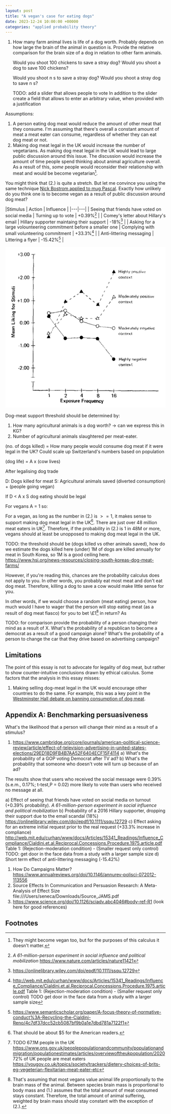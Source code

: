 ```yaml
---
layout: post
title: "A vegan's case for eating dogs"
date: 2023-12-24 10:00:00 +00000
categories: "applied probability theory"
---
```



1. How many farm animal lives is life of a dog worth.
    Probably depends on how large the brain of the animal in question is.
    Provide the relative comparison for the brain size of a dog in relation to other farm animals.

    Would you shoot 100 chickens to save a stray dog?
    Would you shoot a dog to save 100 chickens?

    Would you shoot n <animal>s to save a stray dog?
    Would you shoot a stray dog to save n <animal>s?

    TODO: add a slider that allows people to vote
    In addition to the slider create a field that allows to enter an arbitrary value, when provided with a justification

Assumptions:
1. A person eating dog meat would reduce the amount of other meat that they consume.
    I'm assuming that there's overall a constant amount of meat a meat eater can consume, regardless of whether they can eat dog meat or not.
2. Making dog meat legal in the UK would increase the number of vegetarians.
    As making dog meat legal in the UK would lead to large public discussion around this issue.
    The discussion would increase the amount of time people spend thinking about animal agriculture overall.
    As a result of this, _some_ people would reconsider their relationship with meat and would be become vegetarian[^1].

You might think that (2.) is quite a stretch.
But let me convince you using the same technique [Nick Bostrom applied to mug Pascal](https://nickbostrom.com/papers/pascal.pdf).
Exactly how unlikely do you think one is to become vegan as a result of public discussion around dog meat?

|Stimulus | Action | Influence |
|---|---|
| Seeing that friends have voted on social media | Turning up to vote | +0.39%[^5] |
| Comey's letter about Hillary's email | Hillary supporter maintaing their support | -18%[^6] |
| Asking for a large volounteering commitment before a smaller one | Complying with small volunteering commitment | +33.3%[^7] |
| Anti-littering messaging | Littering a flyer | -15.42%[^8] |

![Line graph showing the relationship between mean liking of a stimuli and the exposure context](../assets/dogs/exposure.png)

Dog-meat support threshold should be determined by:
1. How many agricultural animals is a dog worth?
    -> can we express this in KG?
2. Number of agricultural animals slaughtered per meat-eater.

(no. of dogs killed) = How many people would consume dog meat if it were legal in the UK? Could scale up Switzerland's numbers based on population

(dog life) = A x (cow lives)

After legalising dog trade

D: Dogs killed for meat
S: Agricultural animals saved
    (diverted consumption) + (people going vegan)

If D < A x S dog eating should be legal

For vegans A = 1 so:

For a vegan, as long as the number in (2.) is $>= 1$, it makes sense to support making dog meat legal in the UK[^3].
There are just over 48 million meat eaters in UK[^4].
Therefore, if the probability in (2.) is 1 in 48M or more, vegans should at least be unopposed to making dog meat legal in the UK.

TODO: the threshold should be (dogs killed vs other animals saved), how do we estimate the dogs killed here
    (under) 1M of dogs are killed annually for meat in South Korea, so 1M is a good ceiling here.
    https://www.hsi.org/news-resources/closing-south-koreas-dog-meat-farms/

However, if you're reading this, chances are the probability calculus does not apply to you.
In other words, you probably eat most meat and don't eat dog meat.
Therefore, killing a dog to save a cow would make little sense for you.


In other words, if we would choose a random (meat eating) person, how much would I have to wager that the person will stop eating meat (as a result of dog meat fiasco) for you to bet \£1[^2] in return?
As 

TODO: for comparison provide the probability of a person changing their mind as a result of X.
    What's the probability of a republican to become a democrat as a result of a good campaign alone?
    What's the probability of a person to change the car that they drive based on advertising campaign?

## Limitations

The point of this essay is not to advocate for legality of dog meat, but rather to show counter-intuitive conclusions drawn by ethical calculus.
Some factors that the analysis in this essay misses:

1. Making selling dog-meat legal in the UK would encourage other countries to do the same.
    For example, this was a key point in the [Westminster Hall debate on banning consumption of dog meat](https://commonslibrary.parliament.uk/research-briefings/cdp-2019-0045/).

## Appendix A: Benchmarking persuasiveness 

What's the likelihood that a person will change their mind as a result of a stimulus?

1. https://www.cambridge.org/core/journals/american-political-science-review/article/effect-of-television-advertising-in-united-states-elections/29ED18D9FB4B7AA52F6404ECF15F4114
    a) What's the probability of a GOP voting Democrat after TV ad?
    b) What's the probability that someone who doesn't vote will turn up because of an ad?


The results show that users who received the social message were 0.39% (s.e.m., 0.17%; t-test,P = 0.02) more likely to vote than users who received no message at all.

a) Effect of seeing that friends have voted on social media on turnout (+0.39\% probability).
    _A 61-million-person experiment in social influence and political mobilization_
b) Probability of a 2016 Hillary supporter, dropping their support due to the email scandal (18\%)
    https://onlinelibrary.wiley.com/doi/epdf/10.1111/ssqu.12729
c) Effect asking for an extreme initial request prior to the real request (+33.3\% increase in compliance)
    http://web.mit.edu/curhan/www/docs/Articles/15341_Readings/Influence_Compliance/Cialdini.et.al.Reciprocal.Concessions.Procedure.1975.article.pdf
    Table 1: (Rejection-moderation condition) - (Smaller request only control)
    TODO: get door in the face data from a study with a larger sample size
d) Short term effect of anti-littering messaging (-15.42\%)


1. How Do Campaigns Matter? https://www.annualreviews.org/doi/10.1146/annurev-polisci-072012-113556
1. Source Effects In Communication and Persuasion Research: A Meta-Analysis of Effect Size
    file:///Users/seneca/Downloads/Source_JAMS.pdf
1. https://www.science.org/doi/10.1126/sciadv.abc4046#body-ref-R1 (look here for good references)

## Footnotes

[^1]: They might become vegan too, but for the purposes of this calculus it doesn't matter.

[^2]: That's assuming that most vegans value animal life proportionally to the brain mass of the animal. 
    Between species brain mass is proportional to body mass and (1.) assumes that the total amount of meat consumed stays constant.
    Therefore, the total amount of animal suffering, weighted by brain mass should stay constant with the exception of (2.).

[^3]: That should be about \$5 for the American readers.

[^4]: TODO
    67.1M people in the UK https://www.ons.gov.uk/peoplepopulationandcommunity/populationandmigration/populationestimates/articles/overviewoftheukpopulation/2020
    72\% of UK people are meat eaters https://yougov.co.uk/topics/society/trackers/dietery-choices-of-brits-eg-vegeterian-flexitarian-meat-eater-etc

[^5]: _A 61-million-person experiment in social influence and political mobilization_
    https://www.nature.com/articles/nature11421
    
[^6]: https://onlinelibrary.wiley.com/doi/epdf/10.1111/ssqu.12729

[^7]: http://web.mit.edu/curhan/www/docs/Articles/15341_Readings/Influence_Compliance/Cialdini.et.al.Reciprocal.Concessions.Procedure.1975.article.pdf
    Table 1: (Rejection-moderation condition) - (Smaller request only control)
    TODO get door in the face data from a study with a larger sample size

[^8]: https://www.semanticscholar.org/paper/A-focus-theory-of-normative-conduct%3A-Recycling-the-Cialdini-Reno/4c7df37dcc52cb5087bf9b0a1e7dbd781a7122f1


